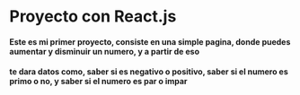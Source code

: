 # Proyecto con React.js

#### Este es mi primer proyecto, consiste en una simple pagina, donde puedes aumentar y disminuir un numero, y a partir de eso
#### te dara datos como, saber si es negativo o positivo, saber si el numero es primo o no, y saber si el numero es par o impar
